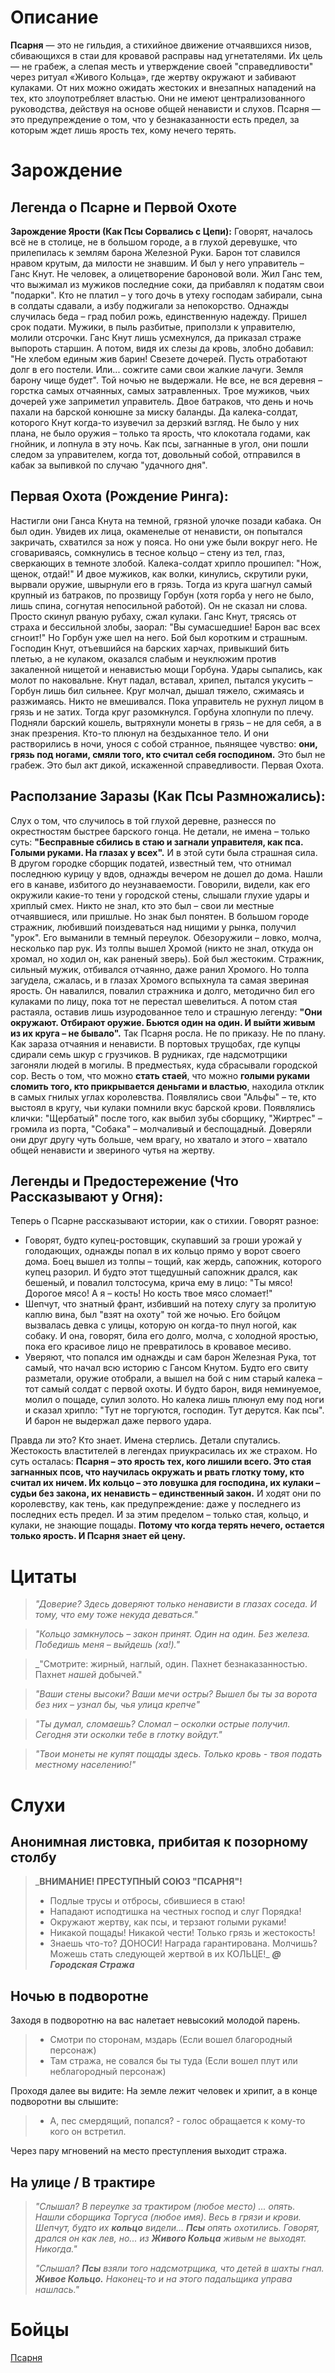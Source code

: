 # Описание
**Псарня** — это не гильдия, а стихийное движение отчаявшихся низов, сбивающихся в стаи для кровавой расправы над угнетателями. Их цель — не грабеж, а слепая месть и утверждение своей "справедливости" через ритуал «Живого Кольца», где жертву окружают и забивают кулаками. От них можно ожидать жестоких и внезапных нападений на тех, кто злоупотребляет властью. Они не имеют централизованного руководства, действуя на основе общей ненависти и слухов. Псарня — это предупреждение о том, что у безнаказанности есть предел, за которым ждет лишь ярость тех, кому нечего терять.
# Зарождение
## **Легенда о Псарне и Первой Охоте**
**Зарождение Ярости (Как Псы Сорвались с Цепи):**
Говорят, началось всё не в столице, не в большом городе, а в глухой деревушке, что прилепилась к землям барона Железной Руки. Барон тот славился нравом крутым, да милости не знавшим. И был у него управитель – Ганс Кнут. Не человек, а олицетворение бароновой воли. Жил Ганс тем, что выжимал из мужиков последние соки, да прибавлял к податям свои "подарки". Кто не платил – у того дочь в утеху господам забирали, сына в солдаты сдавали, а избу поджигали за непокорство.
Однажды случилась беда – град побил рожь, единственную надежду. Пришел срок подати. Мужики, в пыль разбитые, приползли к управителю, молили отсрочки. Ганс Кнут лишь усмехнулся, да приказал страже выпороть старшин. А потом, видя их слезы да кровь, злобно добавил: "Не хлебом единым жив барин! Свезете дочерей. Пусть отработают долг в его постели. Или... сожгите сами свои жалкие лачуги. Земля барону чище будет".
Той ночью не выдержали. Не все, не вся деревня – горстка самых отчаянных, самых затравленных. Трое мужиков, чьих дочерей уже заприметил управитель. Двое батраков, что день и ночь пахали на барской конюшне за миску баланды. Да калека-солдат, которого Кнут когда-то изувечил за дерзкий взгляд. Не было у них плана, не было оружия – только та ярость, что клокотала годами, как гнойник, и лопнула в эту ночь. Как псы, загнанные в угол, они пошли следом за управителем, когда тот, довольный собой, отправился в кабак за выпивкой по случаю "удачного дня".

## **Первая Охота (Рождение Ринга):**
Настигли они Ганса Кнута на темной, грязной улочке позади кабака. Он был один. Увидев их лица, окаменелые от ненависти, он попытался закричать, схватился за нож у пояса. Но они уже были вокруг него. Не сговариваясь, сомкнулись в тесное кольцо – стену из тел, глаз, сверкающих в темноте злобой. Калека-солдат хрипло прошипел: "Нож, щенок, отдай!" И двое мужиков, как волки, кинулись, скрутили руки, вырвали оружие, швырнули его в грязь.
Тогда из круга шагнул самый крупный из батраков, по прозвищу Горбун (хотя горба у него не было, лишь спина, согнутая непосильной работой). Он не сказал ни слова. Просто скинул рваную рубаху, сжал кулаки. Ганс Кнут, трясясь от страха и бессильной злобы, заорал: "Вы сумасшедшие! Барон вас всех сгноит!" Но Горбун уже шел на него.
Бой был коротким и страшным. Господин Кнут, отъевшийся на барских харчах, привыкший бить плетью, а не кулаком, оказался слабым и неуклюжим против закаленной нищетой и ненавистью мощи Горбуна. Удары сыпались, как молот по наковальне. Кнут падал, вставал, хрипел, пытался укусить – Горбун лишь бил сильнее. Круг молчал, дышал тяжело, сжимаясь и разжимаясь. Никто не вмешивался. Пока управитель не рухнул лицом в грязь и не затих.
Тогда круг разомкнулся. Горбуна хлопнули по плечу. Подняли барский кошель, вытряхнули монеты в грязь – не для себя, а в знак презрения. Кто-то плюнул на бездыханное тело. И они растворились в ночи, унося с собой странное, пьянящее чувство: **они, грязь под ногами, смяли того, кто считал себя господином.** Это был не грабеж. Это был акт дикой, искаженной справедливости. Первая Охота.

## **Расползание Заразы (Как Псы Размножались):**
Слух о том, что случилось в той глухой деревне, разнесся по окрестностям быстрее барского гонца. Не детали, не имена – только суть: **"Бесправные сбились в стаю и загнали управителя, как пса. Голыми руками. На глазах у всех".** И в этой сути была страшная сила.
В другом городке сборщик податей, известный тем, что отнимал последнюю курицу у вдов, однажды вечером не дошел до дома. Нашли его в канаве, избитого до неузнаваемости. Говорили, видели, как его окружили какие-то тени у городской стены, слышали глухие удары и хриплый смех. Никто не знал, кто это был – свои ли местные отчаявшиеся, или пришлые. Но знак был понятен.
В большом городе стражник, любивший поиздеваться над нищими у рынка, получил "урок". Его выманили в темный переулок. Обезоружили – ловко, молча, несколько пар рук. Из толпы вышел Хромой (никто не знал, откуда он хромал, но ходил он, как раненый зверь). Бой был жестоким. Стражник, сильный мужик, отбивался отчаянно, даже ранил Хромого. Но толпа загудела, сжалась, и в глазах Хромого вспыхнула та самая звериная ярость. Он навалился, повалил стражника и долго, методично бил его кулаками по лицу, пока тот не перестал шевелиться. А потом стая растаяла, оставив лишь изуродованное тело и страшную легенду: **"Они окружают. Отбирают оружие. Бьются один на один. И выйти живым из их круга – не бывало".**
Так Псарня росла. Не по приказу. Не по плану. Как зараза отчаяния и ненависти. В портовых трущобах, где купцы сдирали семь шкур с грузчиков. В рудниках, где надсмотрщики загоняли людей в могилы. В предместьях, куда сбрасывали городской сор. Весть о том, что можно **стать стаей**, что можно **голыми руками сломить того, кто прикрывается деньгами и властью**, находила отклик в самых гнилых углах королевства. Появлялись свои "Альфы" – те, кто выстоял в кругу, чьи кулаки помнили вкус барской крови. Появлялись клички: "Щербатый" после того, как выбил зубы сборщику, "Жиртрес" – громила из порта, "Собака" – молчаливый и беспощадный. Доверяли они друг другу чуть больше, чем врагу, но хватало и этого – хватало общей ненависти и звериного чутья на жертву.

## **Легенды и Предостережение (Что Рассказывают у Огня):**
Теперь о Псарне рассказывают истории, как о стихии. Говорят разное:
*   Говорят, будто купец-ростовщик, скупавший за гроши урожай у голодающих, однажды попал в их кольцо прямо у ворот своего дома. Боец вышел из толпы – тощий, как жердь, сапожник, которого купец разорил. И будто этот тщедушный сапожник дрался, как бешеный, и повалил толстосума, крича ему в лицо: "Ты мясо! Дорогое мясо! А я – кость! Но кость твое мясо сломает!"
*   Шепчут, что знатный франт, избивший на потеху слугу за пролитую каплю вина, был "взят на охоту" той же ночью. Его бойцом вызвалась девка с улицы, которую он когда-то пнул ногой, как собаку. И она, говорят, била его долго, молча, с холодной яростью, пока его красивое лицо не превратилось в кровавое месиво.
*   Уверяют, что попался им однажды и сам барон Железная Рука, тот самый, что начал всю историю с Гансом Кнутом. Будто его свиту разметали, оружие отобрали, а вышел на бой с ним старый калека – тот самый солдат с первой охоты. И будто барон, видя неминуемое, молил о пощаде, сулил золото. Но калека лишь плюнул ему под ноги и сказал хрипло: "Тут не торгуются, господин. Тут дерутся. Как псы". И барон не выдержал даже первого удара.

Правда ли это? Кто знает. Имена стерлись. Детали спутались. Жестокость властителей в легендах приукрасилась их же страхом. Но суть осталась: **Псарня – это ярость тех, кого лишили всего. Это стая загнанных псов, что научилась окружать и рвать глотку тому, кто считал их ничем. Их кольцо – это ловушка для господина, их кулаки – судьи без закона, их ненависть – единственный закон.** И ходят они по королевству, как тень, как предупреждение: даже у последнего из последних есть предел. И за этим пределом – только стая, кольцо, и кулаки, не знающие пощады. **Потому что когда терять нечего, остается только ярость. И Псарня знает ей цену.**

# Цитаты
>_"Доверие? Здесь доверяют только ненависти в глазах соседа. И тому, что ему тоже некуда деваться."_

>_"Кольцо замкнулось – закон принят. Один на один. Без железа. Победишь меня – выйдешь (ха!)."_

> _"Смотрите: жирный, наглый, один. Пахнет безнаказанностью. Пахнет _нашей_ добычей."

> _"Ваши стены высоки? Ваши мечи остры? Вышел бы ты за ворота без них – узнал бы, чья улица крепче"_

> _"Ты думал, сломаешь? Сломал – осколки острые получил. Сегодня эти осколки тебе в глотку войдут."_

> _"Твои монеты не купят пощады здесь. Только кровь - твоя подать местному населению!"_

# Слухи
## Анонимная листовка, прибитая к позорному столбу
> _**ВНИМАНИЕ! ПРЕСТУПНЫЙ СОЮЗ "ПСАРНЯ"!**
> - Подлые трусы и отбросы, сбившиеся в стаю!
> - Нападают исподтишка на честных господ и слуг Порядка!
> - Окружают жертву, как псы, и терзают голыми руками!
> - Никакой пощады! Никакой чести! Только грязь и жестокость!
> - Знаешь что-то? ДОНОСИ! Награда гарантирована. Молчишь? Можешь стать следующей жертвой в их КОЛЬЦЕ!_
>										_**@ Городская Стража**_

## Ночью в подворотне
Заходя в подворотню на вас налетает невысокий молодой парень.

> - Смотри по сторонам, мздарь (Если вошел благородный персонаж)
> - Там стража, не совался бы ты туда (Если вошел плут или неблагородный персонаж)

Проходя далее вы видите: На земле лежит человек и хрипит, а в конце подворотни вы слышите:
> - А, пес смердящий, попался? - голос обращается к кому-то кого он встретил.

Через пару мгновений на место преступления выходит стража.

## На улице / В трактире
> _"Слышал? В переулке за трактиром (любое место) ... опять. Нашли сборщика Торгуса (любое имя). Весь в грязи и крови. Шепчут, будто их **кольцо** видели... **Псы** опять охотились. Говорят, дрался он как лев, но... из **Живого Кольца** живым не выходят. Никогда."_
>
> _"Слышал? **Псы** взяли того надсмотрщика, что детей в шахты гнал. **Живое Кольцо.** Наконец-то и на этого падальщика управа нашлась."_
# Бойцы
[Псарня](Бестиарий/Гуманоиды/Псарня.md)
